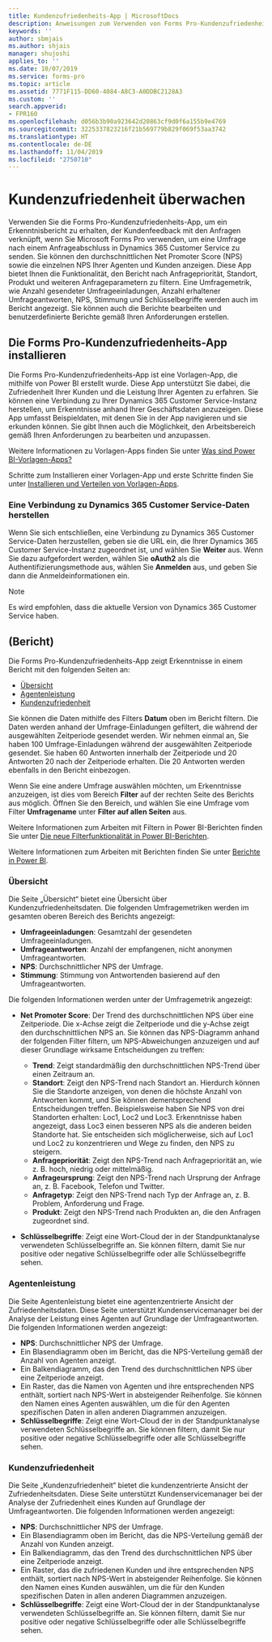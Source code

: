 ```yaml
---
title: Kundenzufriedenheits-App | MicrosoftDocs
description: Anweisungen zum Verwenden von Forms Pro-Kundenzufriedenheits-App
keywords: ''
author: sbmjais
ms.author: shjais
manager: shujoshi
applies_to: ''
ms.date: 10/07/2019
ms.service: forms-pro
ms.topic: article
ms.assetid: 7771F115-DD60-4084-A8C3-A0DDBC2128A3
ms.custom: ''
search.appverid:
- FPR160
ms.openlocfilehash: d056b3b90a923642d20863cf9d0f6a155b9e4769
ms.sourcegitcommit: 3225337823216f21b569779b829f069f53aa3742
ms.translationtype: HT
ms.contentlocale: de-DE
ms.lasthandoff: 11/04/2019
ms.locfileid: "2750710"
---
```

# <a name="monitor-customer-satisfaction"></a>Kundenzufriedenheit überwachen

Verwenden Sie die Forms Pro-Kundenzufriedenheits-App, um ein Erkenntnisbericht zu erhalten, der Kundenfeedback mit den Anfragen verknüpft, wenn Sie Microsoft Forms Pro verwenden, um eine Umfrage nach einem Anfrageabschluss in Dynamics 365 Customer Service zu senden. Sie können den durchschnittlichen Net Promoter Score (NPS) sowie die einzelnen NPS Ihrer Agenten und Kunden anzeigen. Diese App bietet Ihnen die Funktionalität, den Bericht nach Anfragepriorität, Standort, Produkt und weiteren Anfrageparametern zu filtern. Eine Umfragemetrik, wie Anzahl gesendeter Umfrageeinladungen, Anzahl erhaltener Umfrageantworten, NPS, Stimmung und Schlüsselbegriffe werden auch im Bericht angezeigt. Sie können auch die Berichte bearbeiten und benutzerdefinierte Berichte gemäß Ihren Anforderungen erstellen.

## <a name="install-the-forms-pro-customer-satisfaction-app"></a>Die Forms Pro-Kundenzufriedenheits-App installieren

Die Forms Pro-Kundenzufriedenheits-App ist eine Vorlagen-App, die mithilfe von Power BI erstellt wurde. Diese App unterstützt Sie dabei, die Zufriedenheit Ihrer Kunden und die Leistung Ihrer Agenten zu erfahren. Sie können eine Verbindung zu Ihrer Dynamics 365 Customer Service-Instanz herstellen, um Erkenntnisse anhand Ihrer Geschäftsdaten anzuzeigen. Diese App umfasst Beispieldaten, mit denen Sie in der App navigieren und sie erkunden können. Sie gibt Ihnen auch die Möglichkeit, den Arbeitsbereich gemäß Ihren Anforderungen zu bearbeiten und anzupassen.

Weitere Informationen zu Vorlagen-Apps finden Sie unter [Was sind Power BI-Vorlagen-Apps?](https://docs.microsoft.com/power-bi/service-template-apps-overview)

Schritte zum Installieren einer Vorlagen-App und erste Schritte finden Sie unter [Installieren und Verteilen von Vorlagen-Apps](https://docs.microsoft.com/power-bi/service-template-apps-install-distribute).

### <a name="connect-to-dynamics-365-customer-service-data"></a>Eine Verbindung zu Dynamics 365 Customer Service-Daten herstellen

Wenn Sie sich entschließen, eine Verbindung zu Dynamics 365 Customer Service-Daten herzustellen, geben sie die URL ein, die Ihrer Dynamics 365 Customer Service-Instanz zugeordnet ist, und wählen Sie **Weiter** aus. Wenn Sie dazu aufgefordert werden, wählen Sie **oAuth2** als die Authentifizierungsmethode aus, wählen Sie **Anmelden** aus, und geben Sie dann die Anmeldeinformationen ein.

> [!NOTE]
> Es wird empfohlen, dass die aktuelle Version von Dynamics 365 Customer Service haben.

## <a name="report"></a>(Bericht)

Die Forms Pro-Kundenzufriedenheits-App zeigt Erkenntnisse in einem Bericht mit den folgenden Seiten an:

- [Übersicht](#overview)
- [Agentenleistung](#agent-performance)
- [Kundenzufriedenheit](#customer-satisfaction)

Sie können die Daten mithilfe des Filters **Datum** oben im Bericht filtern. Die Daten werden anhand der Umfrage-Einladungen gefiltert, die während der ausgewählten Zeitperiode gesendet werden. Wir nehmen einmal an, Sie haben 100 Umfrage-Einladungen während der ausgewählten Zeitperiode gesendet. Sie haben 60 Antworten innerhalb der Zeitperiode und 20 Antworten 20 nach der Zeitperiode erhalten. Die 20 Antworten werden ebenfalls in den Bericht einbezogen.

Wenn Sie eine andere Umfrage auswählen möchten, um Erkenntnisse anzuzeigen, ist dies vom Bereich **Filter** auf der rechten Seite des Berichts aus möglich. Öffnen Sie den Bereich, und wählen Sie eine Umfrage vom Filter **Umfragename** unter **Filter auf allen Seiten** aus. 

Weitere Informationen zum Arbeiten mit Filtern in Power BI-Berichten finden Sie unter [Die neue Filterfunktionalität in Power BI-Berichten](https://docs.microsoft.com/power-bi/power-bi-report-filter).

Weitere Informationen zum Arbeiten mit Berichten finden Sie unter [Berichte in Power BI](https://docs.microsoft.com/power-bi/consumer/end-user-reports).

### <a name="overview"></a>Übersicht

Die Seite „Übersicht“ bietet eine Übersicht über Kundenzufriedenheitsdaten. Die folgenden Umfragemetriken werden im gesamten oberen Bereich des Berichts angezeigt:

- **Umfrageeinladungen**: Gesamtzahl der gesendeten Umfrageeinladungen.
- **Umfrageantworten**: Anzahl der empfangenen, nicht anonymen Umfrageantworten.
- **NPS**: Durchschnittlicher NPS der Umfrage.
- **Stimmung**: Stimmung von Antwortenden basierend auf den Umfrageantworten.

Die folgenden Informationen werden unter der Umfragemetrik angezeigt:

- **Net Promoter Score**: Der Trend des durchschnittlichen NPS über eine Zeitperiode. Die x-Achse zeigt die Zeitperiode und die y-Achse zeigt den durchschnittlichen NPS an. Sie können das NPS-Diagramm anhand der folgenden Filter filtern, um NPS-Abweichungen anzuzeigen und auf dieser Grundlage wirksame Entscheidungen zu treffen:

  - **Trend**: Zeigt standardmäßig den durchschnittlichen NPS-Trend über einen Zeitraum an. 
  - **Standort**: Zeigt den NPS-Trend nach Standort an. Hierdurch können Sie die Standorte anzeigen, von denen die höchste Anzahl von Antworten kommt, und Sie können dementsprechend Entscheidungen treffen. Beispielsweise haben Sie NPS von drei Standorten erhalten: Loc1, Loc2 und Loc3. Erkenntnisse haben angezeigt, dass Loc3 einen besseren NPS als die anderen beiden Standorte hat. Sie entscheiden sich möglicherweise, sich auf Loc1 und Loc2 zu konzentrieren und Wege zu finden, den NPS zu steigern. 
  - **Anfragepriorität**: Zeigt den NPS-Trend nach Anfragepriorität an, wie z. B. hoch, niedrig oder mittelmäßig.
  - **Anfrageursprung**: Zeigt den NPS-Trend nach Ursprung der Anfrage an, z. B. Facebook, Telefon und Twitter.
  - **Anfragetyp**: Zeigt den NPS-Trend nach Typ der Anfrage an, z. B. Problem, Anforderung und Frage.
  - **Produkt**: Zeigt den NPS-Trend nach Produkten an, die den Anfragen zugeordnet sind.

- **Schlüsselbegriffe**: Zeigt eine Wort-Cloud der in der Standpunktanalyse verwendeten Schlüsselbegriffe an. Sie können filtern, damit Sie nur positive oder negative Schlüsselbegriffe oder alle Schlüsselbegriffe sehen.

### <a name="agent-performance"></a>Agentenleistung

Die Seite Agentenleistung bietet eine agentenzentrierte Ansicht der Zufriedenheitsdaten. Diese Seite unterstützt Kundenservicemanager bei der Analyse der Leistung eines Agenten auf Grundlage der Umfrageantworten. Die folgenden Informationen werden angezeigt:

- **NPS**: Durchschnittlicher NPS der Umfrage.
- Ein Blasendiagramm oben im Bericht, das die NPS-Verteilung gemäß der Anzahl von Agenten anzeigt.
- Ein Balkendiagramm, das den Trend des durchschnittlichen NPS über eine Zeitperiode anzeigt.
- Ein Raster, das die Namen von Agenten und ihre entsprechenden NPS enthält, sortiert nach NPS-Wert in absteigender Reihenfolge. Sie können den Namen eines Agenten auswählen, um die für den Agenten spezifischen Daten in allen anderen Diagrammen anzuzeigen.
- **Schlüsselbegriffe**: Zeigt eine Wort-Cloud der in der Standpunktanalyse verwendeten Schlüsselbegriffe an. Sie können filtern, damit Sie nur positive oder negative Schlüsselbegriffe oder alle Schlüsselbegriffe sehen.

### <a name="customer-satisfaction"></a>Kundenzufriedenheit

Die Seite „Kundenzufriedenheit“ bietet die kundenzentrierte Ansicht der Zufriedenheitsdaten. Diese Seite unterstützt Kundenservicemanager bei der Analyse der Zufriedenheit eines Kunden auf Grundlage der Umfrageantworten. Die folgenden Informationen werden angezeigt:

- **NPS**: Durchschnittlicher NPS der Umfrage.
- Ein Blasendiagramm oben im Bericht, das die NPS-Verteilung gemäß der Anzahl von Kunden anzeigt.
- Ein Balkendiagramm, das den Trend des durchschnittlichen NPS über eine Zeitperiode anzeigt.
- Ein Raster, das die zufriedenen Kunden und ihre entsprechenden NPS enthält, sortiert nach NPS-Wert in absteigender Reihenfolge. Sie können den Namen eines Kunden auswählen, um die für den Kunden spezifischen Daten in allen anderen Diagrammen anzuzeigen.
- **Schlüsselbegriffe**: Zeigt eine Wort-Cloud der in der Standpunktanalyse verwendeten Schlüsselbegriffe an. Sie können filtern, damit Sie nur positive oder negative Schlüsselbegriffe oder alle Schlüsselbegriffe sehen.
